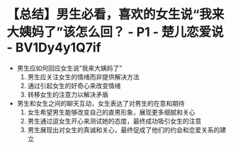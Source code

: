 # 【总结】男生必看，喜欢的女生说“我来大姨妈了”该怎么回？ - P1 - 楚儿恋爱说 - BV1Dy4y1Q7if

-   男生应如何回应女生说“我来大姨妈了”
    1.  男生应关注女生的情绪而非提供解决方法
    2.  通过引起女生的好奇心来改变情绪
    3.  转移女生的注意力以解决矛盾
-   男生和女生之间的聊天互动，女生表达了对男生的在意和期待
    1.  女生希望男生能够改变自己的直男形象，展现更多细腻和关心
    2.  男生通过逗女生开心来测试她的态度，最终成功吸引女生的注意
    3.  男生展现出对女生的真诚和关心，最终促成了他们的约会和恋爱关系的建立